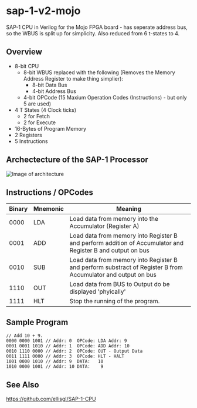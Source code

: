 # sap-1-v2-mojo
SAP-1 CPU in Verilog for the Mojo FPGA board - has seperate address bus, so the WBUS is split up for simplicity. Also reduced from 6 t-states to 4.

## Overview
* 8-bit CPU
  * 8-bit WBUS replaced with the following (Removes the Memory Address Register to make thing simplier):
    * 8-bit Data Bus
    * 4-bit Address Bus
  * 4-bit OPCode (15 Maxium Operation Codes (Instructions) - but only 5 are used)
* 4 T States (4 Clock ticks)
  * 2 for Fetch
  * 2 for Execute
* 16-Bytes of Program Memory
* 2 Registers
* 5 Instructions

## Archectecture of the SAP-1 Processor
![Image of architecture](http://i.imgur.com/g4ARuWI.png)

## Instructions / OPCodes
Binary | Mnemonic | Meaning
-------|----------|--------
0000 | LDA | Load data from memory into the Accumulator (Register A)
0001 | ADD | Load data from memory into Register B and perform addition of Accumulator and Register B and output on bus
0010 | SUB | Load data from memory into Register B and perform substract of Register B from Accumulator and output on bus 
1110 | OUT | Load data from BUS to Output do be displayed 'phyically'
1111 | HLT | Stop the running of the program.

## Sample Program

    // Add 10 + 9. 
    0000 0000 1001 // Addr: 0  OPCode: LDA Addr: 9
    0001 0001 1010 // Addr: 1  OPCode: ADD Addr: 10
    0010 1110 0000 // Addr: 2  OPCode: OUT - Output Data
    0011 1111 0000 // Addr: 3  OPCode: HLT - HALT
    1001 0000 1010 // Addr: 9  DATA:   10
    1010 0000 1001 // Addr: 10 DATA:    9

## See Also
https://github.com/ellisgl/SAP-1-CPU